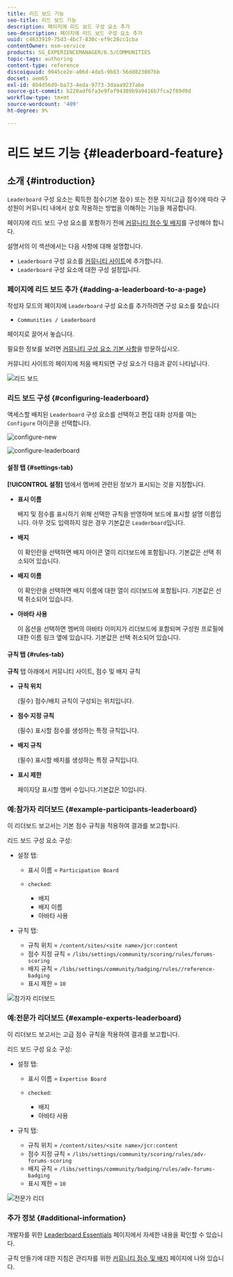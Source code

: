 ```yaml
---
title: 리드 보드 기능
seo-title: 리드 보드 기능
description: 페이지에 리드 보드 구성 요소 추가
seo-description: 페이지에 리드 보드 구성 요소 추가
uuid: c4633919-75d3-4bc7-830c-ef9c28cc1cba
contentOwner: msm-service
products: SG_EXPERIENCEMANAGER/6.5/COMMUNITIES
topic-tags: authoring
content-type: reference
discoiquuid: 9045ce2e-a06d-4da5-9b83-56dd823007bb
docset: aem65
exl-id: 8b4d56d9-ba73-4eda-9773-3daaa9237abe
source-git-commit: b220adf6fa3e9faf94389b9a9416b7fca2f89d9d
workflow-type: tm+mt
source-wordcount: '409'
ht-degree: 9%

---
```


# 리드 보드 기능 {#leaderboard-feature}

## 소개 {#introduction}

`Leaderboard` 구성 요소는 획득한 점수(기본 점수) 또는 전문 지식(고급 점수)에 따라 구성원이 커뮤니티 내에서 상호 작용하는 방법을 이해하는 기능을 제공합니다.

페이지에 리드 보드 구성 요소를 포함하기 전에 [커뮤니티 점수 및 배지](/help/communities/implementing-scoring.md)를 구성해야 합니다.

설명서의 이 섹션에서는 다음 사항에 대해 설명합니다.

* `Leaderboard` 구성 요소를 [커뮤니티 사이트](/help/communities/overview.md#community-sites)에 추가합니다.
* `Leaderboard` 구성 요소에 대한 구성 설정입니다.

### 페이지에 리드 보드 추가 {#adding-a-leaderboard-to-a-page}

작성자 모드의 페이지에 `Leaderboard` 구성 요소를 추가하려면 구성 요소를 찾습니다

* `Communities / Leaderboard`

페이지로 끌어서 놓습니다.

필요한 정보를 보려면 [커뮤니티 구성 요소 기본 사항](/help/communities/basics.md)을 방문하십시오.

커뮤니티 사이트의 페이지에 처음 배치되면 구성 요소가 다음과 같이 나타납니다.

![리드 보드](assets/leaderboard.png)

### 리드 보드 구성 {#configuring-leaderboard}

액세스할 배치된 `Leaderboard` 구성 요소를 선택하고 편집 대화 상자를 여는 `Configure` 아이콘을 선택합니다.

![configure-new](assets/configure-new.png)

![configure-leaderboard](assets/configure-leaderboard.png)

#### 설정 탭 {#settings-tab}

**[!UICONTROL 설정]** 탭에서 멤버에 관련된 정보가 표시되는 것을 지정합니다.

* **표시 이름**

   배지 및 점수를 표시하기 위해 선택한 규칙을 반영하며 보드에 표시할 설명 이름입니다.
아무 것도 입력하지 않은 경우 기본값은 `Leaderboard`입니다.

* **배지**

   이 확인란을 선택하면 배지 아이콘 열이 리더보드에 포함됩니다.
기본값은 선택 취소되어 있습니다.

* **배지 이름**

   이 확인란을 선택하면 배지 이름에 대한 열이 리더보드에 포함됩니다.
기본값은 선택 취소되어 있습니다.

* **아바타 사용**

   이 옵션을 선택하면 멤버의 아바타 이미지가 리더보드에 포함되며 구성원 프로필에 대한 이름 링크 옆에 있습니다.
기본값은 선택 취소되어 있습니다.

#### 규칙 탭 {#rules-tab}

**규칙** 탭 아래에서 커뮤니티 사이트, 점수 및 배지 규칙

* **규칙 위치**

   (필수) 점수/배지 규칙이 구성되는 위치입니다.

* **점수 지정 규칙**

   (필수) 표시할 점수를 생성하는 특정 규칙입니다.

* **배지 규칙**

   (필수) 표시할 배지를 생성하는 특정 규칙입니다.

* **표시 제한**

   페이지당 표시할 멤버 수입니다.기본값은 10입니다.

### 예:참가자 리더보드 {#example-participants-leaderboard}

이 리더보드 보고서는 기본 점수 규칙을 적용하여 결과를 보고합니다.

리드 보드 구성 요소 구성:

* 설정 탭:

   * 표시 이름 = `Participation Board`
   * `checked`:

      * 배지
      * 배지 이름
      * 아바타 사용

* 규칙 탭:

   * 규칙 위치 = `/content/sites/<site name>/jcr:content`
   * 점수 지정 규칙 = `/libs/settings/community/scoring/rules/forums-scoring`
   * 배지 규칙 = `/libs/settings/community/badging/rules//reference-badging`
   * 표시 제한 = `10`

![참가자 리더보드](assets/participants-leaderboard.png)

### 예:전문가 리더보드 {#example-experts-leaderboard}

이 리더보드 보고서는 고급 점수 규칙을 적용하여 결과를 보고합니다.

리드 보드 구성 요소 구성:

* 설정 탭:

   * 표시 이름 = `Expertise Board`
   * `checked`:

      * 배지
      * 아바타 사용

* 규칙 탭:

   * 규칙 위치 = `/content/sites/<site name>/jcr:content`
   * 점수 지정 규칙 = `/libs/settings/community/scoring/rules/adv-forums-scoring`
   * 배지 규칙 = `/libs/settings/community/badging/rules/adv-forums-badging`
   * 표시 제한 = `10`

![전문가 리더](assets/experts-leaderboard.png)

### 추가 정보 {#additional-information}

개발자를 위한 [Leaderboard Essentials](/help/communities/leaderboard.md) 페이지에서 자세한 내용을 확인할 수 있습니다.

규칙 만들기에 대한 지침은 관리자를 위한 [커뮤니티 점수 및 배지](/help/communities/implementing-scoring.md) 페이지에 나와 있습니다.
